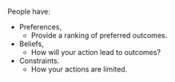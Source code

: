 People have:
- Preferences,
	- Provide a ranking of preferred outcomes.
- Beliefs,
	- How will your action lead to outcomes?
- Constraints.
	- How your actions are limited.
